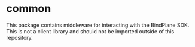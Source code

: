 # common

This package contains middleware for interacting with the
BindPlane SDK. This is not a client library and should not
be imported outside of this repository.
